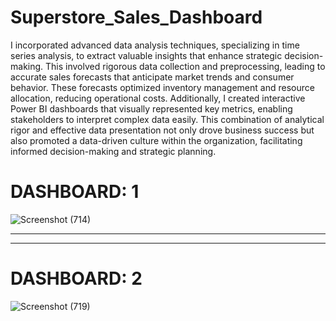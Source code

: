 # Superstore_Sales_Dashboard

I incorporated advanced data analysis techniques, specializing in time series analysis, to extract valuable insights that enhance strategic decision-making. This involved rigorous data collection and preprocessing, leading to accurate sales forecasts that anticipate market trends and consumer behavior. These forecasts optimized inventory management and resource allocation, reducing operational costs. Additionally, I created interactive Power BI dashboards that visually represented key metrics, enabling stakeholders to interpret complex data easily. This combination of analytical rigor and effective data presentation not only drove business success but also promoted a data-driven culture within the organization, facilitating informed decision-making and strategic planning.


# DASHBOARD: 1
![Screenshot (714)](https://github.com/user-attachments/assets/d0fdaf20-fa75-4c14-b405-3578b3ccb2cc)

------------------------------------------------------------------------------------------------------------------
------------------------------------------------------------------------------------------------------------------

# DASHBOARD: 2
![Screenshot (719)](https://github.com/user-attachments/assets/beb7865a-5a5e-4e4a-b8ea-368e33df34aa)


